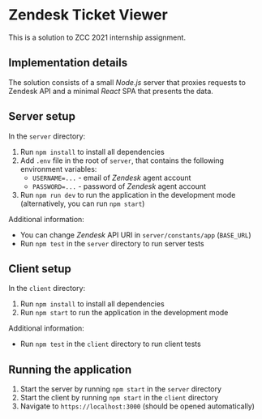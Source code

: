 # Zendesk Ticket Viewer

This is a solution to ZCC 2021 internship assignment.

## Implementation details

The solution consists of a small _Node.js_ server that proxies requests to Zendesk API and a minimal _React_ SPA that presents the data.

## Server setup

In the `server` directory:
1. Run `npm install` to install all dependencies
2. Add `.env` file in the root of `server`, that contains the following environment variables:
    * `USERNAME=...` - email of _Zendesk_ agent account
    * `PASSWORD=...` - password of _Zendesk_ agent account
3. Run `npm run dev` to run the application in the development mode (alternatively, you can run `npm start`)

Additional information:
* You can change _Zendesk_ API URI in `server/constants/app` (`BASE_URL`)
* Run `npm test` in the `server` directory to run server tests

## Client setup

In the `client` directory:
1. Run `npm install` to install all dependencies
2. Run `npm start` to run the application in the development mode

Additional information:
* Run `npm test` in the `client` directory to run client tests

## Running the application

1. Start the server by running `npm start` in the `server` directory
2. Start the client by running `npm start` in the `client` directory
3. Navigate to `https://localhost:3000` (should be opened automatically)
